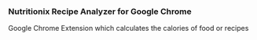 ### Nutritionix Recipe Analyzer for Google Chrome
Google Chrome Extension which calculates the calories of food or recipes
